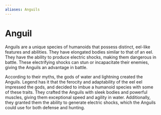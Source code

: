 ```yaml
---
aliases: Anguils
---
```

# Anguil

Anguils are a unique species of humanoids that possess distinct, eel-like features and abilities. They have elongated bodies similar to that of an eel. They have the ability to produce electric shocks, making them dangerous in battle. These electrifying shocks can stun or incapacitate their enemies, giving the Anguils an advantage in battle.

According to their myths, the gods of water and lightning created the Anguils. Legend has it that the ferocity and adaptability of the eel eel impressed the gods, and decided to imbue a humanoid species with some of these traits. They crafted the Anguils with sleek bodies and powerful muscles, giving them exceptional speed and agility in water. Additionally, they granted them the ability to generate electric shocks, which the Anguils could use for both defense and hunting.